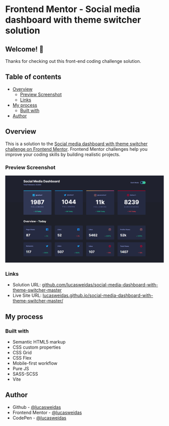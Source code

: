 # Frontend Mentor - Social media dashboard with theme switcher solution

## Welcome! 👋

Thanks for checking out this front-end coding challenge solution.

## Table of contents

- [Overview](#overview)
  - [Preview Screenshot](#preview-screenshot)
  - [Links](#links)
- [My process](#my-process)
  - [Built with](#built-with)
- [Author](#author)

## Overview

This is a solution to the [Social media dashboard with theme switcher challenge on Frontend Mentor](https://www.frontendmentor.io/challenges/social-media-dashboard-with-theme-switcher-6oY8ozp_H). Frontend Mentor challenges help you improve your coding skills by building realistic projects.

### Preview Screenshot

![Preview for the Social media dashboard with theme switcher](./preview/desktop-preview.png)

### Links

- Solution URL: [github.com/lucasweidas/social-media-dashboard-with-theme-switcher-master](https://github.com/lucasweidas/social-media-dashboard-with-theme-switcher-master)
- Live Site URL: [lucasweidas.github.io/social-media-dashboard-with-theme-switcher-master/](https://lucasweidas.github.io/social-media-dashboard-with-theme-switcher-master/)

## My process

### Built with

- Semantic HTML5 markup
- CSS custom properties
- CSS Grid
- CSS Flex
- Mobile-first workflow
- Pure JS
- SASS-SCSS
- Vite

## Author

- Github - [@lucasweidas](https://github.com/LucasWeidas)
- Frontend Mentor - [@lucasweidas](https://www.frontendmentor.io/profile/lucasweidas)
- CodePen - [@lucasweidas](https://codepen.io/lucasweidas)
